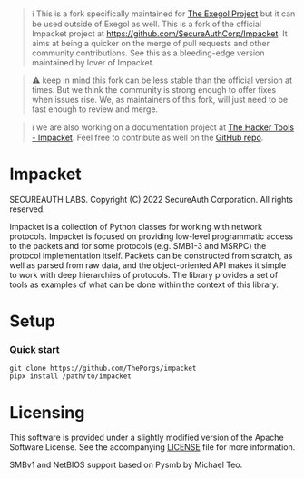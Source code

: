> :information_source: This is a fork specifically maintained for [The Exegol Project](https://exegol.rtfd.io/) but it can be used outside of Exegol as well. This is a fork of the official Impacket project at https://github.com/SecureAuthCorp/Impacket. It aims at being a quicker on the merge of pull requests and other community contributions. See this as a bleeding-edge version maintained by lover of Impacket.

> :warning: keep in mind this fork can be less stable than the official version at times. But we think the community is strong enough to offer fixes when issues rise. We, as maintainers of this fork, will just need to be fast enough to review and merge.

> :information_source: we are also working on a documentation project at [The Hacker Tools - Impacket](https://tools.thehacker.recipes/impacket). Feel free to contribute as well on the [GitHub repo](https://github.com/ShutdownRepo/The-Hacker-Tools).

Impacket
========

SECUREAUTH LABS. Copyright (C) 2022 SecureAuth Corporation. All rights reserved.

Impacket is a collection of Python classes for working with network
protocols. Impacket is focused on providing low-level
programmatic access to the packets and for some protocols (e.g.
SMB1-3 and MSRPC) the protocol implementation itself.
Packets can be constructed from scratch, as well as parsed from 
raw data, and the object-oriented API makes it simple to work with 
deep hierarchies of protocols. The library provides a set of tools
as examples of what can be done within the context of this library.

Setup
=====

### Quick start

```
git clone https://github.com/ThePorgs/impacket
pipx install /path/to/impacket
```

Licensing
=========

This software is provided under a slightly modified version of
the Apache Software License. See the accompanying [LICENSE](LICENSE) file for
more information.

SMBv1 and NetBIOS support based on Pysmb by Michael Teo.
